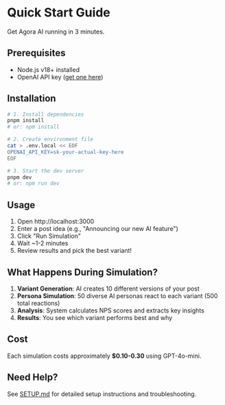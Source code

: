 # Quick Start Guide

Get Agora AI running in 3 minutes.

## Prerequisites

- Node.js v18+ installed
- OpenAI API key ([get one here](https://platform.openai.com/api-keys))

## Installation

```bash
# 1. Install dependencies
pnpm install
# or: npm install

# 2. Create environment file
cat > .env.local << EOF
OPENAI_API_KEY=sk-your-actual-key-here
EOF

# 3. Start the dev server
pnpm dev
# or: npm run dev
```

## Usage

1. Open http://localhost:3000
2. Enter a post idea (e.g., "Announcing our new AI feature")
3. Click "Run Simulation"
4. Wait ~1-2 minutes
5. Review results and pick the best variant!

## What Happens During Simulation?

1. **Variant Generation**: AI creates 10 different versions of your post
2. **Persona Simulation**: 50 diverse AI personas react to each variant (500 total reactions)
3. **Analysis**: System calculates NPS scores and extracts key insights
4. **Results**: You see which variant performs best and why

## Cost

Each simulation costs approximately **$0.10-0.30** using GPT-4o-mini.

## Need Help?

See [SETUP.md](./SETUP.md) for detailed setup instructions and troubleshooting.

